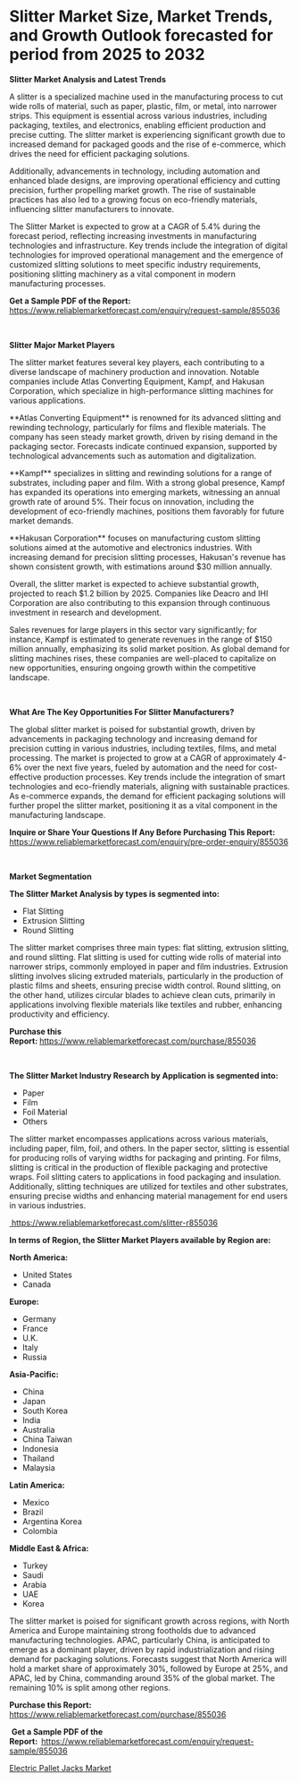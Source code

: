 <p><h1>Slitter Market Size, Market Trends, and Growth Outlook forecasted for period from 2025 to 2032</h1></p><p><strong>Slitter Market Analysis and Latest Trends</strong></p>
<p><p>A slitter is a specialized machine used in the manufacturing process to cut wide rolls of material, such as paper, plastic, film, or metal, into narrower strips. This equipment is essential across various industries, including packaging, textiles, and electronics, enabling efficient production and precise cutting. The slitter market is experiencing significant growth due to increased demand for packaged goods and the rise of e-commerce, which drives the need for efficient packaging solutions.</p><p>Additionally, advancements in technology, including automation and enhanced blade designs, are improving operational efficiency and cutting precision, further propelling market growth. The rise of sustainable practices has also led to a growing focus on eco-friendly materials, influencing slitter manufacturers to innovate.</p><p>The Slitter Market is expected to grow at a CAGR of 5.4% during the forecast period, reflecting increasing investments in manufacturing technologies and infrastructure. Key trends include the integration of digital technologies for improved operational management and the emergence of customized slitting solutions to meet specific industry requirements, positioning slitting machinery as a vital component in modern manufacturing processes.</p></p>
<p><strong>Get a Sample PDF of the Report:&nbsp;</strong> <a href="https://www.reliablemarketforecast.com/enquiry/request-sample/855036?utm_campaign=3357&utm_medium=2&utm_source=Github&utm_content=ia&utm_term=08042025&utm_id=slitter">https://www.reliablemarketforecast.com/enquiry/request-sample/855036</a></p>
<p>&nbsp;</p>
<p><strong>Slitter Major Market Players</strong></p>
<p><p>The slitter market features several key players, each contributing to a diverse landscape of machinery production and innovation. Notable companies include Atlas Converting Equipment, Kampf, and Hakusan Corporation, which specialize in high-performance slitting machines for various applications.</p><p>**Atlas Converting Equipment** is renowned for its advanced slitting and rewinding technology, particularly for films and flexible materials. The company has seen steady market growth, driven by rising demand in the packaging sector. Forecasts indicate continued expansion, supported by technological advancements such as automation and digitalization. </p><p>**Kampf** specializes in slitting and rewinding solutions for a range of substrates, including paper and film. With a strong global presence, Kampf has expanded its operations into emerging markets, witnessing an annual growth rate of around 5%. Their focus on innovation, including the development of eco-friendly machines, positions them favorably for future market demands.</p><p>**Hakusan Corporation** focuses on manufacturing custom slitting solutions aimed at the automotive and electronics industries. With increasing demand for precision slitting processes, Hakusan's revenue has shown consistent growth, with estimations around $30 million annually. </p><p>Overall, the slitter market is expected to achieve substantial growth, projected to reach $1.2 billion by 2025. Companies like Deacro and IHI Corporation are also contributing to this expansion through continuous investment in research and development.</p><p>Sales revenues for large players in this sector vary significantly; for instance, Kampf is estimated to generate revenues in the range of $150 million annually, emphasizing its solid market position. As global demand for slitting machines rises, these companies are well-placed to capitalize on new opportunities, ensuring ongoing growth within the competitive landscape.</p></p>
<p>&nbsp;</p>
<p><strong>What Are The Key Opportunities For Slitter Manufacturers?</strong></p>
<p><p>The global slitter market is poised for substantial growth, driven by advancements in packaging technology and increasing demand for precision cutting in various industries, including textiles, films, and metal processing. The market is projected to grow at a CAGR of approximately 4-6% over the next five years, fueled by automation and the need for cost-effective production processes. Key trends include the integration of smart technologies and eco-friendly materials, aligning with sustainable practices. As e-commerce expands, the demand for efficient packaging solutions will further propel the slitter market, positioning it as a vital component in the manufacturing landscape.</p></p>
<p><strong>Inquire or Share Your Questions If Any Before Purchasing This Report:</strong> <a href="https://www.reliablemarketforecast.com/enquiry/pre-order-enquiry/855036?utm_campaign=3357&utm_medium=2&utm_source=Github&utm_content=ia&utm_term=08042025&utm_id=slitter">https://www.reliablemarketforecast.com/enquiry/pre-order-enquiry/855036</a></p>
<p>&nbsp;</p>
<p><strong>Market Segmentation</strong></p>
<p><strong>The Slitter Market Analysis by types is segmented into:</strong></p>
<p><ul><li>Flat Slitting</li><li>Extrusion Slitting</li><li>Round Slitting</li></ul></p>
<p><p>The slitter market comprises three main types: flat slitting, extrusion slitting, and round slitting. Flat slitting is used for cutting wide rolls of material into narrower strips, commonly employed in paper and film industries. Extrusion slitting involves slicing extruded materials, particularly in the production of plastic films and sheets, ensuring precise width control. Round slitting, on the other hand, utilizes circular blades to achieve clean cuts, primarily in applications involving flexible materials like textiles and rubber, enhancing productivity and efficiency.</p></p>
<p><strong>Purchase this Report:&nbsp;</strong><a href="https://www.reliablemarketforecast.com/purchase/855036?utm_campaign=3357&utm_medium=2&utm_source=Github&utm_content=ia&utm_term=08042025&utm_id=slitter">https://www.reliablemarketforecast.com/purchase/855036</a></p>
<p>&nbsp;</p>
<p><strong>The Slitter Market Industry Research by Application is segmented into:</strong></p>
<p><ul><li>Paper</li><li>Film</li><li>Foil Material</li><li>Others</li></ul></p>
<p><p>The slitter market encompasses applications across various materials, including paper, film, foil, and others. In the paper sector, slitting is essential for producing rolls of varying widths for packaging and printing. For films, slitting is critical in the production of flexible packaging and protective wraps. Foil slitting caters to applications in food packaging and insulation. Additionally, slitting techniques are utilized for textiles and other substrates, ensuring precise widths and enhancing material management for end users in various industries.</p></p>
<p><a href="https://www.reliablemarketforecast.com/slitter-r855036?utm_campaign=3357&utm_medium=2&utm_source=Github&utm_content=ia&utm_term=08042025&utm_id=slitter">&nbsp;https://www.reliablemarketforecast.com/slitter-r855036</a></p>
<p><strong>In terms of Region, the Slitter Market Players available by Region are:</strong></p>
<p>
    <p> <strong> North America: </strong>
        <ul>
            <li>United States</li>
            <li>Canada</li>
        </ul>
        </p> 
    <p> <strong> Europe: </strong>
        <ul>
            <li>Germany</li>
            <li>France</li>
            <li>U.K.</li>
            <li>Italy</li>
            <li>Russia</li>
        </ul>
        </p> 
    <p> <strong> Asia-Pacific: </strong>
        <ul>
            <li>China</li>
            <li>Japan</li>
            <li>South Korea</li>
            <li>India</li>
            <li>Australia</li>
            <li>China Taiwan</li>
            <li>Indonesia</li>
            <li>Thailand</li>
            <li>Malaysia</li>
        </ul>
        </p> 
    <p> <strong> Latin America: </strong>
        <ul>
            <li>Mexico</li>
            <li>Brazil</li>
            <li>Argentina Korea</li>
            <li>Colombia</li>
        </ul>
        </p> 
    <p> <strong> Middle East & Africa: </strong>
        <ul>
            <li>Turkey</li>
            <li>Saudi</li>
            <li>Arabia</li>
            <li>UAE</li>
            <li>Korea</li>
        </ul>
    </p>
    </p>
<p><p>The slitter market is poised for significant growth across regions, with North America and Europe maintaining strong footholds due to advanced manufacturing technologies. APAC, particularly China, is anticipated to emerge as a dominant player, driven by rapid industrialization and rising demand for packaging solutions. Forecasts suggest that North America will hold a market share of approximately 30%, followed by Europe at 25%, and APAC, led by China, commanding around 35% of the global market. The remaining 10% is split among other regions.</p></p>
<p><strong>Purchase this Report: </strong><a href="https://www.reliablemarketforecast.com/purchase/855036?utm_campaign=3357&utm_medium=2&utm_source=Github&utm_content=ia&utm_term=08042025&utm_id=slitter">https://www.reliablemarketforecast.com/purchase/855036</a></p>
<p>&nbsp;<strong>Get a Sample PDF of the Report:&nbsp;&nbsp;</strong><a href="https://www.reliablemarketforecast.com/enquiry/request-sample/855036?utm_campaign=3357&utm_medium=2&utm_source=Github&utm_content=ia&utm_term=08042025&utm_id=slitter">https://www.reliablemarketforecast.com/enquiry/request-sample/855036</a></p>
<p><strong></strong></p>
<p><p><a href="https://github.com/izetajhazuga/Market-Research-Report-List-1/blob/main/electric-pallet-jacks-market.md?utm_campaign=3357&utm_medium=2&utm_source=Github&utm_content=ia&utm_term=08042025&utm_id=slitter">Electric Pallet Jacks Market</a></p></p>